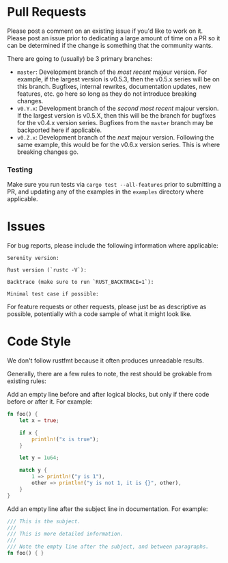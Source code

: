 # Pull Requests

Please post a comment on an existing issue if you'd like to work on it. Please
post an issue prior to dedicating a large amount of time on a PR so it can be
determined if the change is something that the community wants.

There are going to (usually) be 3 primary branches:

- `master`: Development branch of the _most recent_ majour version. For example,
if the largest version is v0.5.3, then the v0.5.x series will be on this branch.
Bugfixes, internal rewrites, documentation updates, new features, etc. go here
so long as they do not introduce breaking changes.
- `v0.Y.x`: Development branch of the _second most recent_ majour version. If
the largest version is v0.5.X, then this will be the branch for bugfixes for the
v0.4.x version series. Bugfixes from the `master` branch may be backported here
if applicable.
- `v0.Z.x`: Development branch of the _next_ majour version. Following the same
example, this would be for the v0.6.x version series. This is where breaking
changes go.

### Testing

Make sure you run tests via `cargo test --all-features` prior to submitting a
PR, and updating any of the examples in the `examples` directory where
applicable.

# Issues

For bug reports, please include the following information where applicable:

```
Serenity version:

Rust version (`rustc -V`):

Backtrace (make sure to run `RUST_BACKTRACE=1`):

Minimal test case if possible:
```

For feature requests or other requests, please just be as descriptive as
possible, potentially with a code sample of what it might look like.

# Code Style

We don't follow rustfmt because it often produces unreadable results.

Generally, there are a few rules to note, the rest should be grokable from
existing rules:

Add an empty line before and after logical blocks, but only if there code before
or after it. For example:

```rust
fn foo() {
    let x = true;

    if x {
        println!("x is true");
    }

    let y = 1u64;

    match y {
        1 => println!("y is 1"),
        other => println!("y is not 1, it is {}", other),
    }
}
```

Add an empty line after the subject line in documentation. For example:

```rust
/// This is the subject.
///
/// This is more detailed information.
///
/// Note the empty line after the subject, and between paragraphs.
fn foo() { }
```
